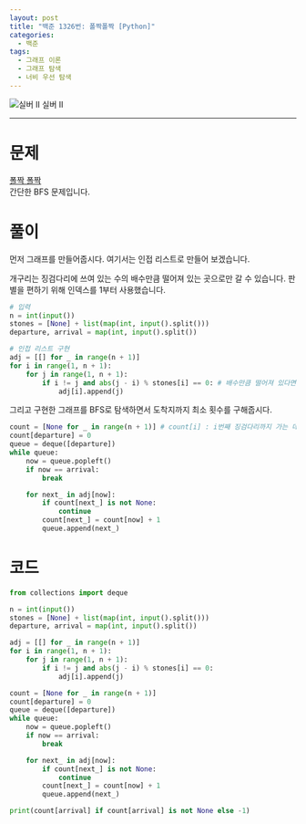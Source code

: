 ```yaml
---
layout: post
title: "백준 1326번: 폴짝폴짝 [Python]"
categories:
  - 백준
tags:
  - 그래프 이론
  - 그래프 탐색
  - 너비 우선 탐색
---
```


<div class="difficulty center">
  <img class="solvedac-tier" src="https://d2gd6pc034wcta.cloudfront.net/tier/9.svg" alt="실버 II">
  <span class="silver">실버 II</span>
</div>

---

# 문제

[폴짝 폴짝](https://www.acmicpc.net/problems/1326)  
간단한 BFS 문제입니다.

# 풀이

먼저 그래프를 만들어줍시다. 여기서는 인접 리스트로 만들어 보겠습니다.

개구리는 징검다리에 쓰여 있는 수의 배수만큼 떨어져 있는 곳으로만 갈 수 있습니다. 판별을 편하기 위해 인덱스를 1부터 사용했습니다.

```python
# 입력
n = int(input())
stones = [None] + list(map(int, input().split()))
departure, arrival = map(int, input().split())

# 인접 리스트 구현
adj = [[] for _ in range(n + 1)]
for i in range(1, n + 1):
    for j in range(1, n + 1):
        if i != j and abs(j - i) % stones[i] == 0: # 배수만큼 떨어져 있다면
            adj[i].append(j)
```

그리고 구현한 그래프를 BFS로 탐색하면서 도착지까지 최소 횟수를 구해줍시다.

```python
count = [None for _ in range(n + 1)] # count[i] : i번째 징검다리까지 가는 데 걸리는 최소 횟수
count[departure] = 0
queue = deque([departure])
while queue:
    now = queue.popleft()
    if now == arrival:
        break

    for next_ in adj[now]:
        if count[next_] is not None:
            continue
        count[next_] = count[now] + 1
        queue.append(next_)
```

# 코드

```python
from collections import deque

n = int(input())
stones = [None] + list(map(int, input().split()))
departure, arrival = map(int, input().split())

adj = [[] for _ in range(n + 1)]
for i in range(1, n + 1):
    for j in range(1, n + 1):
        if i != j and abs(j - i) % stones[i] == 0:
            adj[i].append(j)

count = [None for _ in range(n + 1)]
count[departure] = 0
queue = deque([departure])
while queue:
    now = queue.popleft()
    if now == arrival:
        break

    for next_ in adj[now]:
        if count[next_] is not None:
            continue
        count[next_] = count[now] + 1
        queue.append(next_)

print(count[arrival] if count[arrival] is not None else -1)
```
